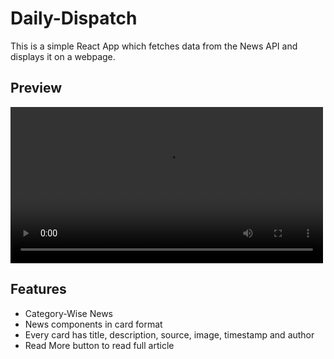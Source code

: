 # Daily-Dispatch

This is a simple React App which fetches data from the News API and displays it on a webpage.

## Preview

<video controls width="500">
  <source src="./Daily-Dispatch Recording.mp4" type="video/mp4">
  Your browser does not support the video tag.
</video>

## Features

- Category-Wise News
- News components in card format
- Every card has title, description, source, image, timestamp and author
- Read More button to read full article